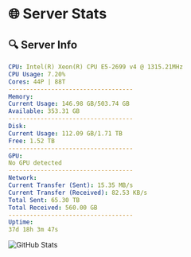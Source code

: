 # 🌐 Server Stats
## 🔍 Server Info
```yaml
CPU: Intel(R) Xeon(R) CPU E5-2699 v4 @ 1315.21MHz
CPU Usage: 7.20%
Cores: 44P | 88T
-----------------------------------
Memory:
Current Usage: 146.98 GB/503.74 GB
Available: 353.31 GB
-----------------------------------
Disk:
Current Usage: 112.09 GB/1.71 TB
Free: 1.52 TB
-----------------------------------
GPU:
No GPU detected
-----------------------------------
Network:
Current Transfer (Sent): 15.35 MB/s
Current Transfer (Received): 82.53 KB/s
Total Sent: 65.30 TB
Total Received: 560.00 GB
-----------------------------------
Uptime:
37d 18h 3m 47s
```
![GitHub Stats](https://img.shields.io/badge/Updated-2025-04-14_15:26:36-blue)